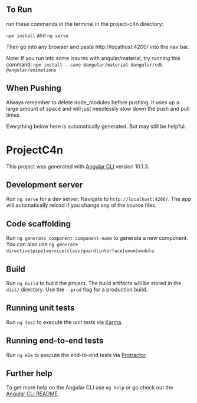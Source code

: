 ## To Run
run these commands in the terminal in the project-c4n directory:
	
  `npm install` and 
  `ng serve`
	
Then go into any browser and paste http://localhost:4200/ into the nav bar.

Note:
If you run into some issures with angular/material, try running this command:
	`npm install --save @angular/material @angular/cdk @angular/animations`

## When Pushing
Always remember to delete node_modules before pushing. It uses up a large amount of space and will just needlessly slow down the push and pull times.




Everything below here is automatically generated. But may still be helpful.

# ProjectC4n

This project was generated with [Angular CLI](https://github.com/angular/angular-cli) version 10.1.3.

## Development server

Run `ng serve` for a dev server. Navigate to `http://localhost:4200/`. The app will automatically reload if you change any of the source files.

## Code scaffolding

Run `ng generate component component-name` to generate a new component. You can also use `ng generate directive|pipe|service|class|guard|interface|enum|module`.

## Build

Run `ng build` to build the project. The build artifacts will be stored in the `dist/` directory. Use the `--prod` flag for a production build.

## Running unit tests

Run `ng test` to execute the unit tests via [Karma](https://karma-runner.github.io).

## Running end-to-end tests

Run `ng e2e` to execute the end-to-end tests via [Protractor](http://www.protractortest.org/).

## Further help

To get more help on the Angular CLI use `ng help` or go check out the [Angular CLI README](https://github.com/angular/angular-cli/blob/master/README.md).
